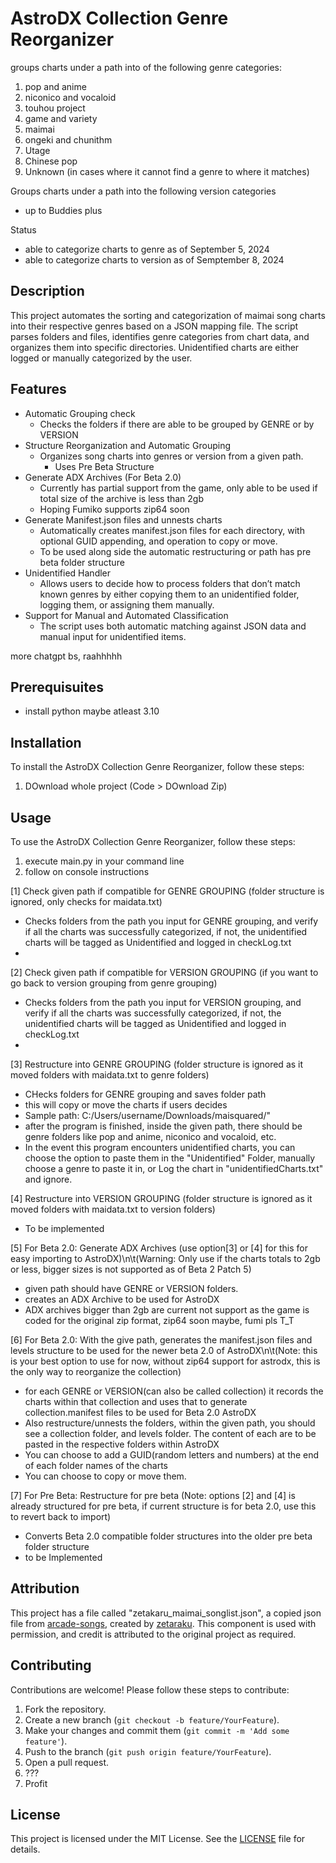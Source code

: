 # AstroDX Collection Genre Reorganizer

groups charts under a path into of the following genre categories:

1. pop and anime
2. niconico and vocaloid
3. touhou project
4. game and variety
5. maimai
6. ongeki and chunithm
7. Utage
8. Chinese pop
9. Unknown (in cases where it cannot find a genre to where it matches)

Groups charts under a path into the following version categories
 - up to Buddies plus

Status
 - able to categorize charts to genre as of September 5, 2024
 - able to categorize charts to version as of Semptember 8, 2024

## Description

This project automates the sorting and categorization of maimai song charts into their respective genres based on a JSON mapping file. The script parses folders and files, identifies genre categories from chart data, and organizes them into specific directories. Unidentified charts are either logged or manually categorized by the user.

## Features
- Automatic Grouping check
  - Checks the folders if there are able to be grouped by GENRE or by VERSION
- Structure Reorganization and Automatic Grouping
  - Organizes song charts into genres or version from a given path.
    - Uses Pre Beta Structure
- Generate ADX Archives (For Beta 2.0)
  - Currently has partial support from the game, only able to be used if total size of the archive is less than 2gb
  - Hoping Fumiko supports zip64 soon
- Generate Manifest.json files and unnests charts
  - Automatically creates manifest.json files for each directory, with optional GUID appending, and operation to copy or move.
  - To be used along side the automatic restructuring or path has pre beta folder structure
- Unidentified Handler
  - Allows users to decide how to process folders that don’t match known genres by either copying them to an unidentified folder, logging them, or assigning them manually.
- Support for Manual and Automated Classification
  - The script uses both automatic matching against JSON data and manual input for unidentified items.

more chatgpt bs, raahhhhh

## Prerequisuites

- install python maybe atleast 3.10

## Installation

To install the AstroDX Collection Genre Reorganizer, follow these steps:

1. DOwnload whole project (Code > DOwnload Zip)

## Usage

To use the AstroDX Collection Genre Reorganizer, follow these steps:

1. execute main.py in your command line
2. follow on console instructions

[1] Check given path if compatible for GENRE GROUPING (folder structure is ignored, only checks for maidata.txt)
 - Checks folders from the path you input for GENRE grouping, and verify if all the charts was successfully categorized, if not, the unidentified charts will be tagged as Unidentified and logged in checkLog.txt
 - 
[2] Check given path if compatible for VERSION GROUPING (if you want to go back to version grouping from genre grouping)
 - Checks folders from the path you input for VERSION grouping, and verify if all the charts was successfully categorized, if not, the unidentified charts will be tagged as Unidentified and logged in checkLog.txt
 - 
[3] Restructure into GENRE GROUPING (folder structure is ignored as it moved folders with maidata.txt to genre folders)
 - CHecks folders for GENRE grouping and saves folder path
 - this will copy or move the charts if users decides
 - Sample path: C:/Users/username/Downloads/maisquared/"
 - after the program is finished, inside the given path, there should be genre folders like pop and anime, niconico and vocaloid, etc.
 - In the event this program encounters unidentified charts, you can choose the option to paste them in the "Unidentified" Folder, manually choose a genre to paste it in, or Log the chart in "unidentifiedCharts.txt" and ignore.

[4] Restructure into VERSION GROUPING (folder structure is ignored as it moved folders with maidata.txt to version folders)
 - To be implemented

[5] For Beta 2.0: Generate ADX Archives (use option[3] or [4] for this for easy importing to AstroDX)\n\t(Warning: Only use if the charts totals to 2gb or less, bigger sizes is not supported as of Beta 2 Patch 5)
- given path should have GENRE or VERSION folders.
- creates an ADX Archive to be used for AstroDX
- ADX archives bigger than 2gb are current not support as the game is coded for the original zip format, zip64 soon maybe, fumi pls T_T

[6] For Beta 2.0: With the give path, generates the manifest.json files and levels structure to be used for the newer beta 2.0 of AstroDX\n\t(Note: this is your best option to use for now, without zip64 support for astrodx, this is the only way to reorganize the collection)
 - for each GENRE or VERSION(can also be called collection) it records the charts within that collection and uses that to generate collection.manifest files to be used for Beta 2.0 AstroDX
 - Also restructure/unnests the folders, within the given path, you should see a collection folder, and levels folder. The content of each are to be pasted in the respective folders within AstroDX
 - You can choose to add a GUID(random letters and numbers) at the end of each folder names of the charts
 - You can choose to copy or move them.

[7] For Pre Beta: Restructure for pre beta (Note: options [2] and [4] is already structured for pre beta, if current structure is for beta 2.0, use this to revert back to import)
 - Converts Beta 2.0 compatible folder structures into the older pre beta folder structure
 - to be Implemented

## Attribution

This project has a file called "zetakaru_maimai_songlist.json", a copied json file from [arcade-songs](https://github.com/zetaraku/arcade-songs), created by [zetaraku](https://github.com/zetaraku). This component is used with permission, and credit is attributed to the original project as required.

## Contributing

Contributions are welcome! Please follow these steps to contribute:

1. Fork the repository.
2. Create a new branch (`git checkout -b feature/YourFeature`).
3. Make your changes and commit them (`git commit -m 'Add some feature'`).
4. Push to the branch (`git push origin feature/YourFeature`).
5. Open a pull request.
6. ???
7. Profit

## License

This project is licensed under the MIT License. See the [LICENSE](LICENSE) file for details.
